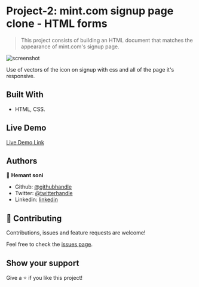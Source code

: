 # Project-2: mint.com signup page clone - HTML forms

> This project consists of building an HTML document that matches the appearance of mint.com's signup page.

![screenshot]()

Use of vectors of the icon on signup with css and all of the page it's responsive.

## Built With

- HTML, CSS.
## Live Demo

[Live Demo Link]()

## Authors

👤 **Hemant soni**

- Github: [@githubhandle](https://github.com/hemant-soni-vst-au4)
- Twitter: [@twitterhandle](https://twitter.com/abdelperez11)
- Linkedin: [linkedin](https://www.linkedin.com/in/hemant-soni-97427b193/)


## 🤝 Contributing

Contributions, issues and feature requests are welcome!

Feel free to check the [issues page]().

## Show your support

Give a ⭐️ if you like this project!

